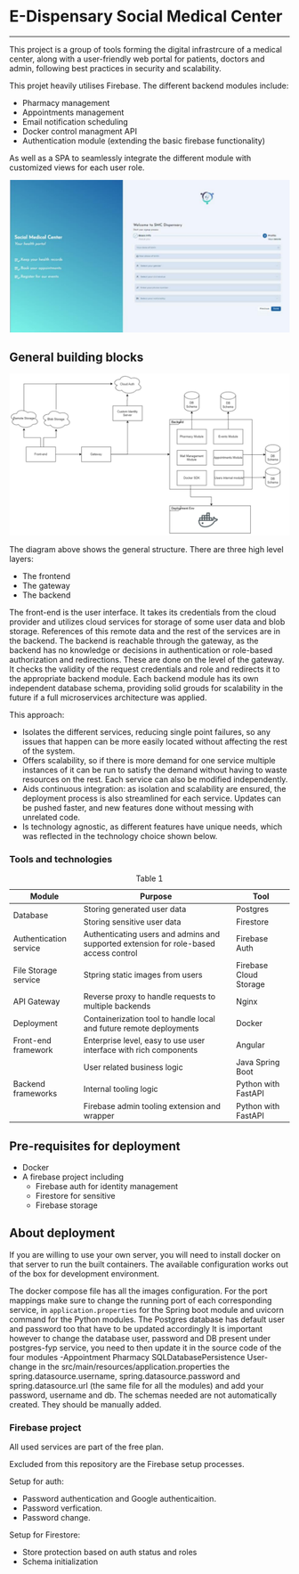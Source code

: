 # E-Dispensary Social Medical Center
---

This project is a group of tools forming the digital infrastrcure of a medical center, along with a user-friendly web portal for patients, doctors and admin, following best practices in security and scalability.

This projet heavily utilises Firebase. The different backend modules include:

- Pharmacy management
- Appointments management
- Email notification scheduling
- Docker control managment API
- Authentication module (extending the basic firebase functionality)


As well as a SPA to seamlessly integrate the different module with customized views for each user role.


![signup page](docs/signup.png)

## General building blocks


![building blocks](docs/diagram.png)

The diagram above shows the general structure. There are three high level layers:
- The frontend
- The gateway
- The backend

The front-end is the user interface. It takes its credentials from the cloud provider and utilizes cloud services for storage of some user data and blob storage. References of this remote data and the rest of the services are in the backend. The backend is reachable through the gateway, as the backend has no knowledge or decisions in authentication or role-based authorization and redirections. These are done on the level of the gateway.
It checks the validity of the request credentials and role and redirects it to the appropriate backend module.
Each backend module has its own independent database schema, providing solid grouds for scalability in the future if a full microservices architecture was applied. 

This approach: 
- Isolates the different services, reducing single point failures, so any issues that
happen can be more easily located without affecting the rest of the system. 
- Offers scalability, so if there is more demand for one service multiple instances
of it can be run to satisfy the demand without having to waste resources on the
rest. Each service can also be modified independently.
- Aids continuous integration: as isolation and scalability are ensured, the deployment
process is also streamlined for each service. Updates can be pushed faster, and
new features done without messing with unrelated code.
- Is technology agnostic, as different features have unique needs, which was reflected in the technology choice shown below.

### Tools and technologies

<table>
    <caption>Table 1</caption>
    <thead>
        <tr>
            <th>Module</th>
            <th>Purpose</th>
            <th>Tool</th>
        </tr>
    </thead>
    <tbody>
        <tr>
            <td rowspan=2>Database</td>
            <td>Storing generated user data</td>
            <td>Postgres</td>
        </tr>
        <tr>
            <td>Storing sensitive user data</td>
            <td>Firestore</td>
        </tr>
        <tr>
            <td>Authentication service</td>
            <td>Authenticating users and admins and supported
extension for role-based access control</td>
            <td>Firebase Auth</td>
        </tr>
        <tr>
            <td>File Storage service</td>
            <td>Stpring static images from users</td>
            <td>Firebase Cloud Storage</td>
        </tr>
        <tr>
            <td>API Gateway</td>
            <td>Reverse proxy to handle requests to multiple backends </td>
            <td>Nginx</td>
        </tr>
        <tr>
            <td>Deployment</td>
            <td>Containerization tool to handle local and future remote deployments </td>
            <td>Docker</td>
        </tr>
        <tr>
            <td>Front-end framework</td>
            <td>Enterprise level, easy to use user interface with rich components</td>
            <td>Angular</td>
        </tr>
        <tr>
            <td rowspan=3>Backend frameworks</td>
            <td>User related business logic</td>
            <td>Java Spring Boot</td>
        </tr>
        <tr>
            <td>Internal tooling logic</td>
            <td>Python with FastAPI</td>
        </tr>
        <tr>
            <td>Firebase admin tooling extension and wrapper</td>
            <td>Python with FastAPI</td>
        </tr>
    </tbody>
</table>

## Pre-requisites for deployment
- Docker
- A firebase project including
    - Firebase auth for identity management
    - Firestore for sensitive
    - Firebase storage 



## About deployment

If you are willing to use your own server, you will need to install docker on that server to run the built containers. The available configuration works out of the box for development environment.

The docker compose file has all the images configuration. For the port mappings make sure to change the running port of each corresponding service, in `application.properties` for the Spring boot module and uvicorn command for the Python modules. The Postgres database has default user and password too that have to be updated accordingly
 It is important however to change the database user, password and DB present under postgres-fyp service, you need to then update it in the source code of the four modules -Appointment Pharmacy SQLDatabasePersistence User- change in the src/main/resources/application.properties the spring.datasource.username, spring.datasource.password and spring.datasource.url (the same file for all the modules) and add your password, username and db. 
The schemas needed are not automatically created. They should be manually added.


### Firebase project 

All used services are part of the free plan.

Excluded from this repository are the Firebase setup processes.

Setup for auth:
- Password authentication and Google authenticaition.
- Password verfication.
- Password change.

Setup for Firestore:
- Store protection based on auth status and roles 
- Schema initialization
